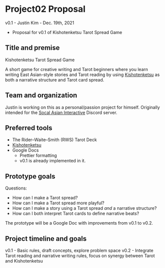 # Project02 Proposal 

v0.1 - Justin Kim - Dec. 19th, 2021

- Proposal for v0.1 of Kishotenketsu Tarot Spread Game

## Title and premise

Kishotenketsu Tarot Spread Game

A short game for creative writing and Tarot beginners where you learn writing East Asian-style stories and Tarot reading by using [Kishotenketsu](https://www.gamedeveloper.com/design/the-structure-of-fun-learning-from-i-super-mario-3d-land-i-s-director#:~:text=First%2C%20you%20have,have%20your%20conclusion.) as both a narrative structure and Tarot card spread. 
 
## Team and organization

Justin is working on this as a personal/passion project for himself. Originally intended for the [Socal Asian Interactive](https://www.facebook.com/groups/socalasianinteractive/) Discord server.

## Preferred tools

- The Rider–Waite–Smith (RWS) Tarot Deck
- [Kishotenketsu](https://en.wikipedia.org/wiki/Kish%C5%8Dtenketsu)
- Google Docs
  - Prettier formatting
  - v0.1 is already implemented in it.

## Prototype goals

Questions:
- How can I make a Tarot spread?
- How can I make a Tarot spread more playful?
- How can I make a story using a Tarot spread *and* a narrative structure?
- How can I both interpret Tarot cards to define narrative beats?

The prototype will be a Google Doc with improvements from v0.1 to v0.2. 

## Project timeline and goals

v0.1 - Basic rules, draft concepts, explore problem space
v0.2 - Integrate Tarot reading and narrative writing rules, focus on synergy between Tarot and Kishotenketsu